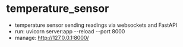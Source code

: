 # temperature_sensor
* temperature sensor sending readings via websockets and FastAPI
* run: uvicorn server:app --reload --port 8000
* manage: http://127.0.0.1:8000/